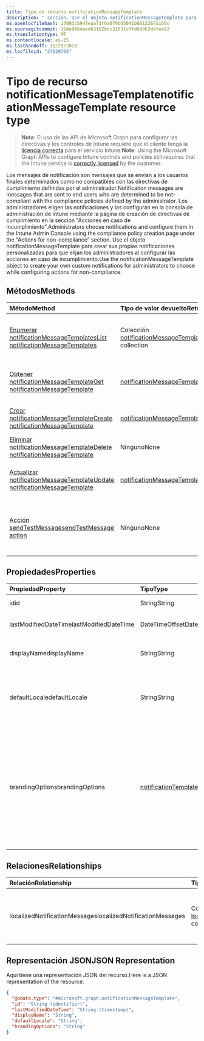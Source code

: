 ```yaml
---
title: Tipo de recurso notificationMessageTemplate
description: " sección. Use el objeto notificationMessageTemplate para crear sus propias notificaciones personalizadas para que elijan los administradores al configurar las acciones en caso de incumplimiento."
ms.openlocfilehash: 1708dcb947eaa71f6a079b65041b6612267a160c
ms.sourcegitcommit: 334e84b4aed63162bcc31831cffd6d363dafee02
ms.translationtype: MT
ms.contentlocale: es-ES
ms.lasthandoff: 11/29/2018
ms.locfileid: "27029705"
---
```

# <a name="notificationmessagetemplate-resource-type"></a><span data-ttu-id="2dd05-104">Tipo de recurso notificationMessageTemplate</span><span class="sxs-lookup"><span data-stu-id="2dd05-104">notificationMessageTemplate resource type</span></span>

> <span data-ttu-id="2dd05-105">**Nota:** El uso de las API de Microsoft Graph para configurar las directivas y los controles de Intune requiere que el cliente tenga la [licencia correcta](https://go.microsoft.com/fwlink/?linkid=839381) para el servicio Intune.</span><span class="sxs-lookup"><span data-stu-id="2dd05-105">**Note:** Using the Microsoft Graph APIs to configure Intune controls and policies still requires that the Intune service is [correctly licensed](https://go.microsoft.com/fwlink/?linkid=839381) by the customer.</span></span>

<span data-ttu-id="2dd05-106">Los mensajes de notificación son mensajes que se envían a los usuarios finales determinados como no compatibles con las directivas de cumplimiento definidas por el administrador.</span><span class="sxs-lookup"><span data-stu-id="2dd05-106">Notification messages are messages that are sent to end users who are determined to be not-compliant with the compliance policies defined by the administrator.</span></span> <span data-ttu-id="2dd05-107">Los administradores eligen las notificaciones y las configuran en la consola de administración de Intune mediante la página de creación de directivas de cumplimiento en la sección "Acciones en caso de incumplimiento".</span><span class="sxs-lookup"><span data-stu-id="2dd05-107">Administrators choose notifications and configure them in the Intune Admin Console using the compliance policy creation page under the “Actions for non-compliance” section.</span></span> <span data-ttu-id="2dd05-108">Use el objeto notificationMessageTemplate para crear sus propias notificaciones personalizadas para que elijan los administradores al configurar las acciones en caso de incumplimiento.</span><span class="sxs-lookup"><span data-stu-id="2dd05-108">Use the notificationMessageTemplate object to create your own custom notifications for administrators to choose while configuring actions for non-compliance.</span></span>
## <a name="methods"></a><span data-ttu-id="2dd05-109">Métodos</span><span class="sxs-lookup"><span data-stu-id="2dd05-109">Methods</span></span>
|<span data-ttu-id="2dd05-110">Método</span><span class="sxs-lookup"><span data-stu-id="2dd05-110">Method</span></span>|<span data-ttu-id="2dd05-111">Tipo de valor devuelto</span><span class="sxs-lookup"><span data-stu-id="2dd05-111">Return Type</span></span>|<span data-ttu-id="2dd05-112">Descripción</span><span class="sxs-lookup"><span data-stu-id="2dd05-112">Description</span></span>|
|:---|:---|:---|
|[<span data-ttu-id="2dd05-113">Enumerar notificationMessageTemplates</span><span class="sxs-lookup"><span data-stu-id="2dd05-113">List notificationMessageTemplates</span></span>](../api/intune-notification-notificationmessagetemplate-list.md)|<span data-ttu-id="2dd05-114">Colección [notificationMessageTemplate](../resources/intune-notification-notificationmessagetemplate.md)</span><span class="sxs-lookup"><span data-stu-id="2dd05-114">[notificationMessageTemplate](../resources/intune-notification-notificationmessagetemplate.md) collection</span></span>|<span data-ttu-id="2dd05-115">Enumere las propiedades y las relaciones de los objetos [notificationMessageTemplate](../resources/intune-notification-notificationmessagetemplate.md).</span><span class="sxs-lookup"><span data-stu-id="2dd05-115">List properties and relationships of the [notificationMessageTemplate](../resources/intune-notification-notificationmessagetemplate.md) objects.</span></span>|
|[<span data-ttu-id="2dd05-116">Obtener notificationMessageTemplate</span><span class="sxs-lookup"><span data-stu-id="2dd05-116">Get notificationMessageTemplate</span></span>](../api/intune-notification-notificationmessagetemplate-get.md)|[<span data-ttu-id="2dd05-117">notificationMessageTemplate</span><span class="sxs-lookup"><span data-stu-id="2dd05-117">notificationMessageTemplate</span></span>](../resources/intune-notification-notificationmessagetemplate.md)|<span data-ttu-id="2dd05-118">Lea las propiedades y las relaciones del objeto [notificationMessageTemplate](../resources/intune-notification-notificationmessagetemplate.md).</span><span class="sxs-lookup"><span data-stu-id="2dd05-118">Read properties and relationships of the [notificationMessageTemplate](../resources/intune-notification-notificationmessagetemplate.md) object.</span></span>|
|[<span data-ttu-id="2dd05-119">Crear notificationMessageTemplate</span><span class="sxs-lookup"><span data-stu-id="2dd05-119">Create notificationMessageTemplate</span></span>](../api/intune-notification-notificationmessagetemplate-create.md)|[<span data-ttu-id="2dd05-120">notificationMessageTemplate</span><span class="sxs-lookup"><span data-stu-id="2dd05-120">notificationMessageTemplate</span></span>](../resources/intune-notification-notificationmessagetemplate.md)|<span data-ttu-id="2dd05-121">Cree un objeto [notificationMessageTemplate](../resources/intune-notification-notificationmessagetemplate.md).</span><span class="sxs-lookup"><span data-stu-id="2dd05-121">Create a new [notificationMessageTemplate](../resources/intune-notification-notificationmessagetemplate.md) object.</span></span>|
|[<span data-ttu-id="2dd05-122">Eliminar notificationMessageTemplate</span><span class="sxs-lookup"><span data-stu-id="2dd05-122">Delete notificationMessageTemplate</span></span>](../api/intune-notification-notificationmessagetemplate-delete.md)|<span data-ttu-id="2dd05-123">Ninguno</span><span class="sxs-lookup"><span data-stu-id="2dd05-123">None</span></span>|<span data-ttu-id="2dd05-124">Elimina un [notificationMessageTemplate](../resources/intune-notification-notificationmessagetemplate.md).</span><span class="sxs-lookup"><span data-stu-id="2dd05-124">Deletes a [notificationMessageTemplate](../resources/intune-notification-notificationmessagetemplate.md).</span></span>|
|[<span data-ttu-id="2dd05-125">Actualizar notificationMessageTemplate</span><span class="sxs-lookup"><span data-stu-id="2dd05-125">Update notificationMessageTemplate</span></span>](../api/intune-notification-notificationmessagetemplate-update.md)|[<span data-ttu-id="2dd05-126">notificationMessageTemplate</span><span class="sxs-lookup"><span data-stu-id="2dd05-126">notificationMessageTemplate</span></span>](../resources/intune-notification-notificationmessagetemplate.md)|<span data-ttu-id="2dd05-127">Actualice las propiedades de un objeto [notificationMessageTemplate](../resources/intune-notification-notificationmessagetemplate.md).</span><span class="sxs-lookup"><span data-stu-id="2dd05-127">Update the properties of a [notificationMessageTemplate](../resources/intune-notification-notificationmessagetemplate.md) object.</span></span>|
|[<span data-ttu-id="2dd05-128">Acción sendTestMessage</span><span class="sxs-lookup"><span data-stu-id="2dd05-128">sendTestMessage action</span></span>](../api/intune-notification-notificationmessagetemplate-sendtestmessage.md)|<span data-ttu-id="2dd05-129">Ninguno</span><span class="sxs-lookup"><span data-stu-id="2dd05-129">None</span></span>|<span data-ttu-id="2dd05-130">Envía un mensaje de prueba con la notificationMessageTemplate especificada en la configuración regional predeterminada</span><span class="sxs-lookup"><span data-stu-id="2dd05-130">Sends test message using the specified notificationMessageTemplate in the default locale</span></span>|

## <a name="properties"></a><span data-ttu-id="2dd05-131">Propiedades</span><span class="sxs-lookup"><span data-stu-id="2dd05-131">Properties</span></span>
|<span data-ttu-id="2dd05-132">Propiedad</span><span class="sxs-lookup"><span data-stu-id="2dd05-132">Property</span></span>|<span data-ttu-id="2dd05-133">Tipo</span><span class="sxs-lookup"><span data-stu-id="2dd05-133">Type</span></span>|<span data-ttu-id="2dd05-134">Descripción</span><span class="sxs-lookup"><span data-stu-id="2dd05-134">Description</span></span>|
|:---|:---|:---|
|<span data-ttu-id="2dd05-135">id</span><span class="sxs-lookup"><span data-stu-id="2dd05-135">id</span></span>|<span data-ttu-id="2dd05-136">String</span><span class="sxs-lookup"><span data-stu-id="2dd05-136">String</span></span>|<span data-ttu-id="2dd05-137">Clave de la entidad.</span><span class="sxs-lookup"><span data-stu-id="2dd05-137">Key of the entity.</span></span>|
|<span data-ttu-id="2dd05-138">lastModifiedDateTime</span><span class="sxs-lookup"><span data-stu-id="2dd05-138">lastModifiedDateTime</span></span>|<span data-ttu-id="2dd05-139">DateTimeOffset</span><span class="sxs-lookup"><span data-stu-id="2dd05-139">DateTimeOffset</span></span>|<span data-ttu-id="2dd05-140">Fecha y hora en la que se modificó el objeto por última vez.</span><span class="sxs-lookup"><span data-stu-id="2dd05-140">DateTime the object was last modified.</span></span>|
|<span data-ttu-id="2dd05-141">displayName</span><span class="sxs-lookup"><span data-stu-id="2dd05-141">displayName</span></span>|<span data-ttu-id="2dd05-142">String</span><span class="sxs-lookup"><span data-stu-id="2dd05-142">String</span></span>|<span data-ttu-id="2dd05-143">Nombre para mostrar de la plantilla de mensajes de notificación.</span><span class="sxs-lookup"><span data-stu-id="2dd05-143">Display name for the Notification Message Template.</span></span>|
|<span data-ttu-id="2dd05-144">defaultLocale</span><span class="sxs-lookup"><span data-stu-id="2dd05-144">defaultLocale</span></span>|<span data-ttu-id="2dd05-145">String</span><span class="sxs-lookup"><span data-stu-id="2dd05-145">String</span></span>|<span data-ttu-id="2dd05-146">La configuración regional predeterminada de reserva para los casos en que la configuración regional solicitada no está disponible.</span><span class="sxs-lookup"><span data-stu-id="2dd05-146">The default locale to fallback onto when the requested locale is not available.</span></span>|
|<span data-ttu-id="2dd05-147">brandingOptions</span><span class="sxs-lookup"><span data-stu-id="2dd05-147">brandingOptions</span></span>|[<span data-ttu-id="2dd05-148">notificationTemplateBrandingOptions</span><span class="sxs-lookup"><span data-stu-id="2dd05-148">notificationTemplateBrandingOptions</span></span>](../resources/intune-notification-notificationtemplatebrandingoptions.md)|<span data-ttu-id="2dd05-149">Las opciones de personalización de marca de la plantilla de mensaje.</span><span class="sxs-lookup"><span data-stu-id="2dd05-149">The Message Template Branding Options.</span></span> <span data-ttu-id="2dd05-150">La personalización de marca está definida en la consola de administración de Intune.</span><span class="sxs-lookup"><span data-stu-id="2dd05-150">Branding is defined in the Intune Admin Console.</span></span> <span data-ttu-id="2dd05-151">Los valores posibles son: `none`, `includeCompanyLogo`, `includeCompanyName` y `includeContactInformation`.</span><span class="sxs-lookup"><span data-stu-id="2dd05-151">Possible values are: `none`, `includeCompanyLogo`, `includeCompanyName`, `includeContactInformation`.</span></span>|

## <a name="relationships"></a><span data-ttu-id="2dd05-152">Relaciones</span><span class="sxs-lookup"><span data-stu-id="2dd05-152">Relationships</span></span>
|<span data-ttu-id="2dd05-153">Relación</span><span class="sxs-lookup"><span data-stu-id="2dd05-153">Relationship</span></span>|<span data-ttu-id="2dd05-154">Tipo</span><span class="sxs-lookup"><span data-stu-id="2dd05-154">Type</span></span>|<span data-ttu-id="2dd05-155">Descripción</span><span class="sxs-lookup"><span data-stu-id="2dd05-155">Description</span></span>|
|:---|:---|:---|
|<span data-ttu-id="2dd05-156">localizedNotificationMessages</span><span class="sxs-lookup"><span data-stu-id="2dd05-156">localizedNotificationMessages</span></span>|<span data-ttu-id="2dd05-157">Colección [localizedNotificationMessage](../resources/intune-notification-localizednotificationmessage.md)</span><span class="sxs-lookup"><span data-stu-id="2dd05-157">[localizedNotificationMessage](../resources/intune-notification-localizednotificationmessage.md) collection</span></span>|<span data-ttu-id="2dd05-158">La lista de mensajes localizados para esta plantilla de mensajes de notificación.</span><span class="sxs-lookup"><span data-stu-id="2dd05-158">The list of localized messages for this Notification Message Template.</span></span>|

## <a name="json-representation"></a><span data-ttu-id="2dd05-159">Representación JSON</span><span class="sxs-lookup"><span data-stu-id="2dd05-159">JSON Representation</span></span>
<span data-ttu-id="2dd05-160">Aquí tiene una representación JSON del recurso.</span><span class="sxs-lookup"><span data-stu-id="2dd05-160">Here is a JSON representation of the resource.</span></span>
<!-- {
  "blockType": "resource",
  "keyProperty": "id",
  "@odata.type": "microsoft.graph.notificationMessageTemplate"
}
-->
``` json
{
  "@odata.type": "#microsoft.graph.notificationMessageTemplate",
  "id": "String (identifier)",
  "lastModifiedDateTime": "String (timestamp)",
  "displayName": "String",
  "defaultLocale": "String",
  "brandingOptions": "String"
}
```



